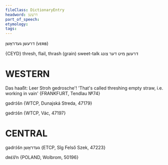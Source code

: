 ```yaml
---
fileClass: DictionaryEntry
headword: דרעשן
part_of_speech: 
etymology: 
tags: 
---
```

דרעשן
געדראָשן
(ᴠᴇʀʙ)

{CEYD}
thresh, flail, thrash (grain)
sweet-talk דרעשן מיט דער צונג

WESTERN
========

Das haaßt: Leer Stroh gedrosche'! 'That's called threshing empty straw, i.e. working in vain'
{FRANKFURT, Tendlau №74}

gədrɔ́šn {WTCP, Dunajská Streda, 47179}

gədrɔ́šn {WTCP, Vác, 47197}

CENTRAL
========

gədrɔ́šn געדראָשן {ETCP, Sîg Felső Szek, 47223}

dʀɛ́šʲn {POLAND, Wolbrom, 50196}
